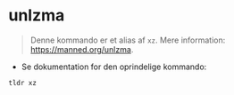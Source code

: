 # unlzma

> Denne kommando er et alias af `xz`.
> Mere information: <https://manned.org/unlzma>.

- Se dokumentation for den oprindelige kommando:

`tldr xz`
